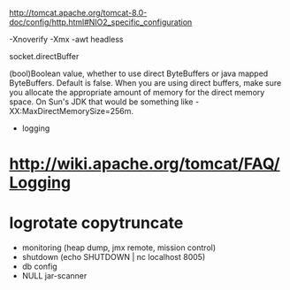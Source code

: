 http://tomcat.apache.org/tomcat-8.0-doc/config/http.html#NIO2_specific_configuration

-Xnoverify
-Xmx
-awt headless

socket.directBuffer

(bool)Boolean value, whether to use direct ByteBuffers or java mapped ByteBuffers. Default is false.
When you are using direct buffers, make sure you allocate the appropriate amount of memory for the direct memory space. On Sun's JDK that would be something like -XX:MaxDirectMemorySize=256m. 

- logging
# http://wiki.apache.org/tomcat/FAQ/Logging
# logrotate copytruncate
- monitoring (heap dump, jmx remote, mission control)
- shutdown (echo SHUTDOWN | nc localhost 8005)
- db config
- NULL jar-scanner
